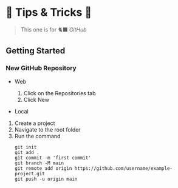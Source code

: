 # 🍆 Tips & Tricks 🎃

> This one is for 🐈‍⬛ *GitHub*


## Getting Started

### New GitHub Repository

- Web
    1. Click on the Repositories tab
    2. Click New

- Local
1. Create a project
2. Navigate to the root folder
3. Run the command
    ```
    git init
    git add .
    git commit -m 'first commit'
    git branch -M main
    git remote add origin https://github.com/username/example-project.git
    git push -u origin main
    ```
